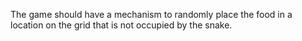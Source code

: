 The game should have a mechanism to randomly place the food in a location on the grid that is not occupied by the snake.
